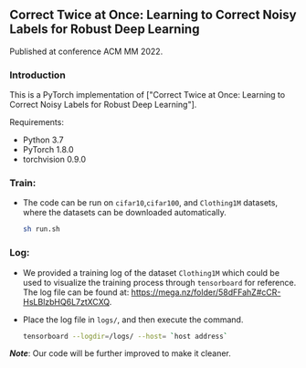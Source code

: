 ## Correct Twice at Once: Learning to Correct Noisy Labels for Robust Deep Learning
Published at conference ACM MM 2022.

### Introduction
This is a PyTorch implementation of ["Correct Twice at Once: Learning to Correct Noisy Labels for Robust Deep Learning"]. 

Requirements:

* Python 3.7
* PyTorch 1.8.0
* torchvision 0.9.0

### Train:

- The code can be run on `cifar10`,`cifar100`, and `Clothing1M` datasets, where the datasets can be downloaded automatically. 
    ```bash
    sh run.sh
    ```

### Log:

- We provided a training log of the dataset `Clothing1M` which could be used to visualize the training process through `tensorboard` for reference. The log file can be found at: https://mega.nz/folder/58dFFahZ#cCR-HsLBlzbHQ6L7ztXCXQ.

- Place the log file in ``logs/``, and then execute the command.
    ```bash
    tensorboard --logdir=/logs/ --host= `host address`
    ```

***Note***: Our code will be further improved to make it cleaner.
